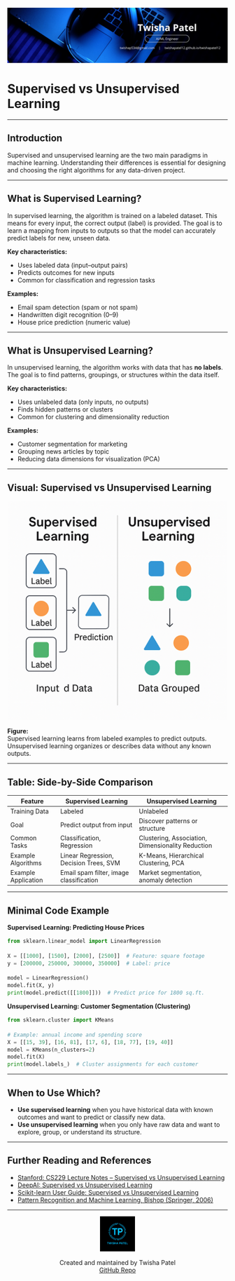 ![Banner](https://github.com/twishapatel12/AI-ML-Journal/blob/main/assets/aiml-banner.png)

# Supervised vs Unsupervised Learning

---

## Introduction

Supervised and unsupervised learning are the two main paradigms in machine learning. Understanding their differences is essential for designing and choosing the right algorithms for any data-driven project.

---

## What is Supervised Learning?

In supervised learning, the algorithm is trained on a labeled dataset. This means for every input, the correct output (label) is provided. The goal is to learn a mapping from inputs to outputs so that the model can accurately predict labels for new, unseen data.

**Key characteristics:**
- Uses labeled data (input–output pairs)
- Predicts outcomes for new inputs
- Common for classification and regression tasks

**Examples:**
- Email spam detection (spam or not spam)
- Handwritten digit recognition (0–9)
- House price prediction (numeric value)

---

## What is Unsupervised Learning?

In unsupervised learning, the algorithm works with data that has **no labels**. The goal is to find patterns, groupings, or structures within the data itself.

**Key characteristics:**
- Uses unlabeled data (only inputs, no outputs)
- Finds hidden patterns or clusters
- Common for clustering and dimensionality reduction

**Examples:**
- Customer segmentation for marketing
- Grouping news articles by topic
- Reducing data dimensions for visualization (PCA)

---

## Visual: Supervised vs Unsupervised Learning

<p align="center">
  <img src="https://github.com/twishapatel12/AI-ML-Journal/blob/main/assets/supervised-vs-unsupervised.png" alt="Supervised vs Unsupervised Learning Diagram" width="500"/>
</p>

**Figure:**  
Supervised learning learns from labeled examples to predict outputs.  
Unsupervised learning organizes or describes data without any known outputs.

---

## Table: Side-by-Side Comparison

| Feature                    | Supervised Learning                           | Unsupervised Learning                       |
|----------------------------|-----------------------------------------------|---------------------------------------------|
| Training Data              | Labeled                                      | Unlabeled                                   |
| Goal                       | Predict output from input                     | Discover patterns or structure              |
| Common Tasks               | Classification, Regression                    | Clustering, Association, Dimensionality Reduction |
| Example Algorithms         | Linear Regression, Decision Trees, SVM        | K-Means, Hierarchical Clustering, PCA       |
| Example Application        | Email spam filter, image classification       | Market segmentation, anomaly detection      |

---

## Minimal Code Example

**Supervised Learning: Predicting House Prices**

```python
from sklearn.linear_model import LinearRegression

X = [[1000], [1500], [2000], [2500]]  # Feature: square footage
y = [200000, 250000, 300000, 350000]  # Label: price

model = LinearRegression()
model.fit(X, y)
print(model.predict([[1800]]))  # Predict price for 1800 sq.ft.
````

**Unsupervised Learning: Customer Segmentation (Clustering)**

```python
from sklearn.cluster import KMeans

# Example: annual income and spending score
X = [[15, 39], [16, 81], [17, 6], [18, 77], [19, 40]]
model = KMeans(n_clusters=2)
model.fit(X)
print(model.labels_)  # Cluster assignments for each customer
```

---

## When to Use Which?

* **Use supervised learning** when you have historical data with known outcomes and want to predict or classify new data.
* **Use unsupervised learning** when you only have raw data and want to explore, group, or understand its structure.

---

## Further Reading and References

* [Stanford: CS229 Lecture Notes – Supervised vs Unsupervised Learning](https://cs229.stanford.edu/notes2022fall/cs229-notes1.pdf)
* [DeepAI: Supervised vs Unsupervised Learning](https://deepai.org/machine-learning-glossary-and-terms/supervised-learning)
* [Scikit-learn User Guide: Supervised vs Unsupervised Learning](https://scikit-learn.org/stable/supervised_learning.html)
* [Pattern Recognition and Machine Learning, Bishop (Springer, 2006)](https://www.springer.com/gp/book/9780387310732)

---

<p align="center">
  <img src="https://github.com/twishapatel12/AI-ML-Journal/blob/main/assets/twisha-patel-logo.png" alt="Twisha Patel Logo" width="80"/>
</p>
<p align="center">
  Created and maintained by Twisha Patel  
  <br>
  <a href="https://github.com/twishapatel12/AI-ML-Journal">GitHub Repo</a>
</p>
